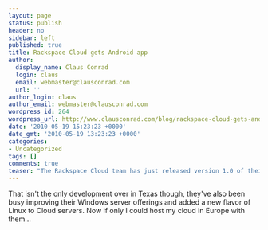 ```yaml
---
layout: page
status: publish
header: no
sidebar: left
published: true
title: Rackspace Cloud gets Android app
author:
  display_name: Claus Conrad
  login: claus
  email: webmaster@clausconrad.com
  url: ''
author_login: claus
author_email: webmaster@clausconrad.com
wordpress_id: 264
wordpress_url: http://www.clausconrad.com/blog/rackspace-cloud-gets-android-app
date: '2010-05-19 15:23:23 +0000'
date_gmt: '2010-05-19 13:23:23 +0000'
categories:
- Uncategorized
tags: []
comments: true
teaser: "The Rackspace Cloud team has just released version 1.0 of their administrative <a href=\"http://www.rackspacecloud.com/blog/2010/05/06/rackspace-cloud-does-droid/\">app for Android</a>. I'm not currently using Android, but more OS choices are always great, and so is Rackspace Cloud."
---
```

That isn't the only development over in Texas though, they've also been busy improving their Windows server offerings and added a new flavor of Linux to Cloud servers. Now if only I could host my cloud in Europe with them...
